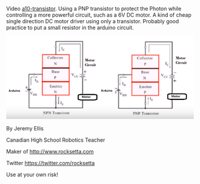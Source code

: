 Video [a10-transistor](https://youtu.be/S6xwStw-t1U?list=PL57Dnr1H_egsL0r4RXPA4PY2yZhOJk5Nr&t=5s). Using a PNP transistor to protect the Photon while controlling a more powerful circuit, such as a 6V DC motor. A kind of cheap single direction DC motor driver using only a transistor. Probably good practice to put a small resistor in the arduino circuit.


![pnp-npn.png](pnp-npn.png)





By Jeremy Ellis

Canadian High School Robotics Teacher

Maker of http://www.rocksetta.com

Twitter https://twitter.com/rocksetta

Use at your own risk!